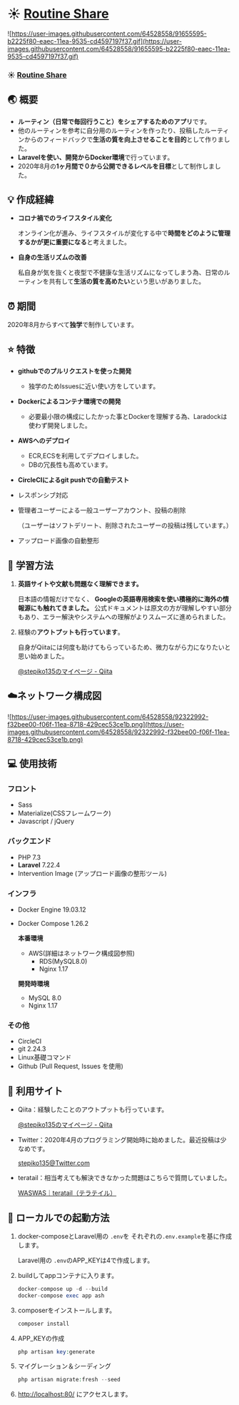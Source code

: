 # :sunny: [Routine Share](http://www.routine-share.work/)

![https://user-images.githubusercontent.com/64528558/91655595-b2225f80-eaec-11ea-9535-cd4597197f37.gif](https://user-images.githubusercontent.com/64528558/91655595-b2225f80-eaec-11ea-9535-cd4597197f37.gif)

### :sunny: [Routine Share](http://www.routine-share.work/)

## :earth_asia: 概要

- **ルーティン（日常で毎回行うこと）をシェアするためのアプリ**です。
- 他のルーティンを参考に自分用のルーティンを作ったり、投稿したルーティンからのフィードバックで**生活の質を向上させることを目的**として作りました。
- **Laravelを使い、開発からDocker環境**で行っています。
- 2020年8月の**1ヶ月間で０から公開できるレベルを目標**として制作しました。

## :bulb: 作成経緯

- **コロナ禍でのライフスタイル変化**

    オンライン化が進み、ライフスタイルが変化する中で**時間をどのように管理するかが更に重要になる**と考えました。

- **自身の生活リズムの改善**

    私自身が気を抜くと夜型で不健康な生活リズムになってしまう為、日常のルーティンを共有して**生活の質を高めたい**という思いがありました。

## :alarm_clock: 期間

2020年8月からすべて**独学**で制作しています。

## :star: 特徴

- **githubでのプルリクエストを使った開発**
    - 独学のためIssuesに近い使い方をしています。
- **Dockerによるコンテナ環境での開発**
    - 必要最小限の構成にしたかった事とDockerを理解する為、Laradockは使わず開発しました。
- **AWSへのデプロイ**
    - ECR,ECSを利用してデプロイしました。
    - DBの冗長性も高めています。
- **CircleCIによるgit pushでの自動テスト**
- レスポンシブ対応
- 管理者ユーザーによる一般ユーザーアカウント、投稿の削除

    （ユーザーはソフトデリート、削除されたユーザーの投稿は残しています。）

- アップロード画像の自動整形

## :notebook: 学習方法

1. **英語サイトや文献も問題なく理解できます。**

    日本語の情報だけでなく、 **Googleの英語専用検索を使い積極的に海外の情報源にも触れてきました。** 公式ドキュメントは原文の方が理解しやすい部分もあり、エラー解決やシステムへの理解がよりスムーズに進められました。

2. 経験の**アウトプットも行っています**。

    自身がQiitaには何度も助けてもらっているため、微力ながら力になりたいと思い始めました。

    [@stepiko135のマイページ - Qiita](https://qiita.com/stepiko135)

## :cloud:ネットワーク構成図

![https://user-images.githubusercontent.com/64528558/92322992-f32bee00-f06f-11ea-8718-429cec53ce1b.png](https://user-images.githubusercontent.com/64528558/92322992-f32bee00-f06f-11ea-8718-429cec53ce1b.png)

## :computer: 使用技術

### フロント

- Sass
- Materialize(CSSフレームワーク)
- Javascript / jQuery

### バックエンド

- PHP 7.3
- **Laravel** 7.22.4
- Intervention Image (アップロード画像の整形ツール)

### インフラ

- Docker Engine 19.03.12
- Docker Compose 1.26.2

    **本番環境**

    - AWS(詳細はネットワーク構成図参照)
        - RDS(MySQL8.0)
        - Nginx 1.17

    **開発時環境**

    - MySQL 8.0
    - Nginx 1.17

### その他

- CircleCI
- git 2.24.3
- Linux基礎コマンド
- Github (Pull Request, Issues を使用)

## :dvd: 利用サイト

- Qiita：経験したことのアウトプットも行っています。

    [@stepiko135のマイページ - Qiita](https://qiita.com/stepiko135)

- Twitter：2020年4月のプログラミング開始時に始めました。最近投稿は少なめです。

    [stepiko135@Twitter.com](https://twitter.com/stepiko135)

- teratail：相当考えても解決できなかった問題はこちらで質問していました。

    [WASWAS｜teratail（テラテイル）](https://teratail.com/users/WASWAS#question)


## :construction_worker: ローカルでの起動方法

1. docker-composeとLaravel用の `.env`を それぞれの`.env.example`を基に作成します。

    Laravel用の `.env`のAPP_KEYは4で作成します。

2. buildしてappコンテナに入ります。

    ```php
    docker-compose up -d --build
    docker-compose exec app ash
    ```

3. composerをインストールします。

    ```php
    composer install
    ```

4. APP_KEYの作成

    ```php
    php artisan key:generate
    ```

5. マイグレーション＆シーディング

    ```php
    php artisan migrate:fresh --seed
    ```

6. [http://localhost:80/](http://localhost:80/) にアクセスします。